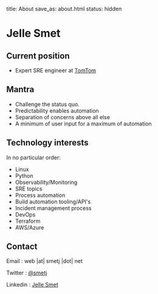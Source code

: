 title: About
save_as: about.html
status: hidden


# Jelle Smet

## Current position

- Expert SRE engineer at [TomTom](https://www.tomtom.com)

## Mantra

- Challenge the status quo.
- Predictability enables automation
- Separation of concerns above all else
- A minimum of user input for a maximum of automation

## Technology interests

In no particular order:

- Linux
- Python
- Observability/Monitoring
- SRE topics
- Process automation
- Build automation tooling/API's
- Incident management process
- DevOps
- Terraform
- AWS/Azure

## Contact

Email           : web |at| smetj |dot| net

Twitter         : [@smetj](https://twitter.com/smetj)

Linkedin        : [Jelle Smet](https://www.linkedin.com/in/jelle-smet-594a907b/)
